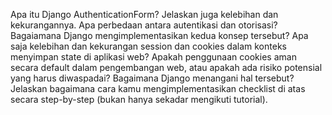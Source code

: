  Apa itu Django AuthenticationForm? Jelaskan juga kelebihan dan kekurangannya.
 Apa perbedaan antara autentikasi dan otorisasi? Bagaiamana Django mengimplementasikan kedua konsep tersebut?
 Apa saja kelebihan dan kekurangan session dan cookies dalam konteks menyimpan state di aplikasi web?
 Apakah penggunaan cookies aman secara default dalam pengembangan web, atau apakah ada risiko potensial yang harus diwaspadai? Bagaimana Django menangani hal tersebut?
 Jelaskan bagaimana cara kamu mengimplementasikan checklist di atas secara step-by-step (bukan hanya sekadar mengikuti tutorial).